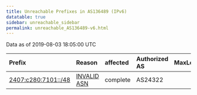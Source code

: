 ```yaml
---
title: Unreachable Prefixes in AS136489 (IPv6)
datatable: true
sidebar: unreachable_sidebar
permalink: unreachable_AS136489-v6.html
---
```


Data as of 2019-08-03 18:05:00 UTC


<div class="datatable-begin"></div>

| Prefix                                                           | Reason                                                                                                      | affected   | Authorized AS   |   MaxLength | Anchor                                       |   unreachable /48s |
|:-----------------------------------------------------------------|:------------------------------------------------------------------------------------------------------------|:-----------|:----------------|------------:|:---------------------------------------------|-------------------:|
| [2407:c280:7101::/48](https://stat.ripe.net/2407:c280:7101::/48) | [INVALID ASN](https://rpki-validator.ripe.net/announcement-preview?asn=AS136489&prefix=2407:c280:7101::/48) | complete   | AS24322         |          32 | [APNIC](unreachable_APNIC_RPKI_Root-v6.html) |                  1 |

<div class="datatable-end"></div>